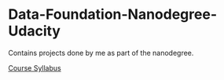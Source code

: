 # Data-Foundation-Nanodegree-Udacity
Contains projects done by me as part of the nanodegree.


[Course Syllabus](https://misk.org.sa/fellowship/wp-content/uploads/sites/7/2018/02/DFND-Syllabus.pdf)
